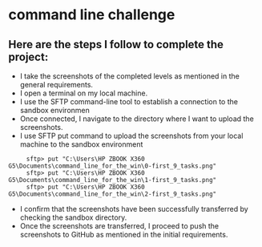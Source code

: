 # command line challenge

## Here are the steps I follow to complete the project:
- I take the screenshots of the completed levels as mentioned in the general requirements.
- I open a terminal on my local machine.
- I use the SFTP command-line tool to establish a connection to the sandbox environmen
- Once connected, I navigate to the directory where I want to upload the screenshots.
- I use SFTP put command to upload the screenshots from your local machine to the sandbox environment

<p>

```
     sftp> put "C:\Users\HP ZBOOK X360 G5\Documents\command_line_for_the_win\0-first_9_tasks.png"
     sftp> put "C:\Users\HP ZBOOK X360 G5\Documents\command_line_for_the_win\1-first_9_tasks.png"
     sftp> put "C:\Users\HP ZBOOK X360 G5\Documents\command_line_for_the_win\2-first_9_tasks.png"
```

</p>

- I confirm that the screenshots have been successfully transferred by checking the sandbox directory.
- Once the screenshots are transferred, I proceed to push the screenshots to GitHub as mentioned in the initial requirements.


